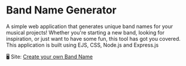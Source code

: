 # Band Name Generator
A simple web application that generates unique band names for your musical projects! Whether you're starting a new band, looking for inspiration, or just want to have some fun, this tool has got you covered. This application is built using EJS, CSS, Node.js and Express.js

🖥 Site: [Create your own Band Name][def]

[def]: https://band-name-generator-wz1o.onrender.com/

